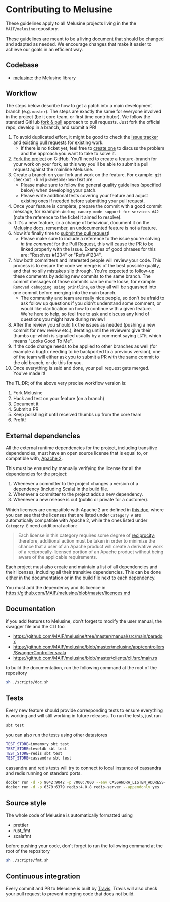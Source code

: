 # Contributing to Melusine

These guidelines apply to all Melusine projects living in the the `MAIF/melusine` repository.

These guidelines are meant to be a living document that should be changed and adapted as needed.
We encourage changes that make it easier to achieve our goals in an efficient way.

## Codebase

* [melusine](https://github.com/MAIF/melusine/melusine): the Melusine library

## Workflow

The steps below describe how to get a patch into a main development branch (e.g. `master`).
The steps are exactly the same for everyone involved in the project (be it core team, or first time contributor).
We follow the standard GitHub [fork & pull](https://help.github.com/articles/using-pull-requests/#fork--pull) approach to pull requests. Just fork the official repo, develop in a branch, and submit a PR!

1. To avoid duplicated effort, it might be good to check the [issue tracker](https://github.com/MAIF/melusine/issues) and [existing pull requests](https://github.com/MAIF/melusine/pulls) for existing work.
   - If there is no ticket yet, feel free to [create one](https://github.com/MAIF/melusine/issues/new) to discuss the problem and the approach you want to take to solve it.
1. [Fork the project](https://github.com/MAIF/melusine#fork-destination-box) on GitHub. You'll need to create a feature-branch for your work on your fork, as this way you'll be able to submit a pull request against the mainline Melusine.
1. Create a branch on your fork and work on the feature. For example: `git checkout -b wip-awesome-new-feature`
   - Please make sure to follow the general quality guidelines (specified below) when developing your patch.
   - Please write additional tests covering your feature and adjust existing ones if needed before submitting your pull request.
1. Once your feature is complete, prepare the commit with a good commit message, for example: `Adding canary mode support for services #42` (note the reference to the ticket it aimed to resolve).
1. If it's a new feature, or a change of behaviour, document it on the [Melusine docs](https://github.com/MAIF/melusine/tree/master/manual), remember, an undocumented feature is not a feature.
1. Now it's finally time to [submit the pull request](https://help.github.com/articles/using-pull-requests)!
    - Please make sure to include a reference to the issue you're solving *in the comment* for the Pull Request, this will cause the PR to be linked properly with the Issue. Examples of good phrases for this are: "Resolves #1234" or "Refs #1234".
1. Now both committers and interested people will review your code. This process is to ensure the code we merge is of the best possible quality, and that no silly mistakes slip through. You're expected to follow-up these comments by adding new commits to the same branch. The commit messages of those commits can be more loose, for example: `Removed debugging using printline`, as they all will be squashed into one commit before merging into the main branch.
    - The community and team are really nice people, so don't be afraid to ask follow up questions if you didn't understand some comment, or would like clarification on how to continue with a given feature. We're here to help, so feel free to ask and discuss any kind of questions you might have during review!
1. After the review you should fix the issues as needed (pushing a new commit for new review etc.), iterating until the reviewers give their thumbs up–which is signalled usually by a comment saying `LGTM`, which means "Looks Good To Me".
1. If the code change needs to be applied to other branches as well (for example a bugfix needing to be backported to a previous version), one of the team will either ask you to submit a PR with the same commit to the old branch, or do this for you.
1. Once everything is said and done, your pull request gets merged. You've made it!

The TL;DR; of the above very precise workflow version is:

1. Fork Melusine
2. Hack and test on your feature (on a branch)
3. Document it
4. Submit a PR
6. Keep polishing it until received thumbs up from the core team
7. Profit!

## External dependencies

All the external runtime dependencies for the project, including transitive dependencies, must have an open source license that is equal to, or compatible with, [Apache 2](http://www.apache.org/licenses/LICENSE-2.0).

This must be ensured by manually verifying the license for all the dependencies for the project:

1. Whenever a committer to the project changes a version of a dependency (including Scala) in the build file.
2. Whenever a committer to the project adds a new dependency.
3. Whenever a new release is cut (public or private for a customer).

Which licenses are compatible with Apache 2 are defined in [this doc](http://www.apache.org/legal/3party.html#category-a), where you can see that the licenses that are listed under ``Category A`` are automatically compatible with Apache 2, while the ones listed under ``Category B`` need additional action:

> Each license in this category requires some degree of [reciprocity](http://www.apache.org/legal/3party.html#define-reciprocal); therefore, additional action must be taken in order to minimize the chance that a user of an Apache product will create a derivative work of a reciprocally-licensed portion of an Apache product without being aware of the applicable requirements.

Each project must also create and maintain a list of all dependencies and their licenses, including all their transitive dependencies. This can be done either in the documentation or in the build file next to each dependency.

You must add the dependency and its licence in https://github.com/MAIF/melusine/blob/master/licences.md

## Documentation

if you add features to Melusine, don't forget to modify the user manual, the swagger file and the CLI too

* https://github.com/MAIF/melusine/tree/master/manual/src/main/paradox
* https://github.com/MAIF/melusine/blob/master/melusine/app/controllers/SwaggerController.scala
* https://github.com/MAIF/melusine/blob/master/clients/cli/src/main.rs

to build the documentation, run the following command at the root of the repository

```sh
sh ./scripts/doc.sh
```

## Tests

Every new feature should provide corresponding tests to ensure everything is working and will still working in future releases. To run the tests, just run

```sh
sbt test
```

you can also run the tests using other datastores

```sh
TEST_STORE=inmemory sbt test
TEST_STORE=leveldb sbt test
TEST_STORE=redis sbt test
TEST_STORE=cassandra sbt test
```

cassandra and redis tests will try to connect to local instance of cassandra and redis running on standard ports.

```sh
docker run -d -p 9042:9042 -p 7000:7000 --env CASSANDRA_LISTEN_ADDRESS=127.0.0.1 cassandra:3.11
docker run -d -p 6379:6379 redis:4.0.8 redis-server --appendonly yes
```

## Source style

The whole code of Melusine is automatically formatted using

* prettier
* rust_fmt
* scalafmt

before pushing your code, don't forget to run the following command at the root of the repository

```sh
sh ./scripts/fmt.sh
```

## Continuous integration

Every commit and PR to Melusine is built by [Travis](https://travis-ci.org/MAIF/melusine). Travis will also check your pull request to prevent merging code that does not build.
